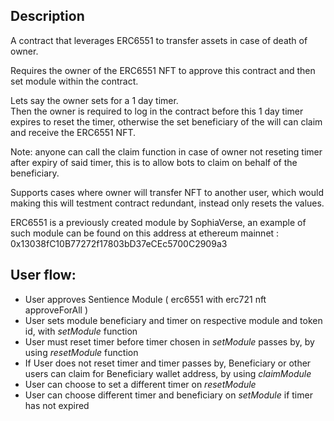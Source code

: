 ## Description
A contract that leverages ERC6551 to transfer assets in case of death of owner.

Requires the owner of the ERC6551 NFT to approve this contract and then set module within the contract.    

Lets say the owner sets for a 1 day timer.  
Then the owner is required to log in the contract before this 1 day timer expires to reset the timer, otherwise the set beneficiary of the will can claim and receive the ERC6551 NFT.

Note: anyone can call the claim function in case of owner not reseting timer after expiry of said timer, this is to allow bots to claim on behalf of the beneficiary.

Supports cases where owner will transfer NFT to another user, which would making this will testment contract redundant, instead only resets the values.

ERC6551 is a previously created module by SophiaVerse, an example of such module can be found on this address at ethereum mainnet : 0x13038fC10B77272f17803bD37eCEc5700C2909a3

## User flow:

- User approves Sentience Module ( erc6551 with erc721 nft approveForAll )
- User sets module beneficiary and timer on respective module and token id, with *setModule* function
- User must reset timer before timer chosen in *setModule* passes by, by using *resetModule* function
- If User does not reset timer and timer passes by, Beneficiary or other users can claim for Beneficiary wallet address, by using *claimModule*
- User can choose to set a different timer on *resetModule*
- User can choose different timer and beneficiary on *setModule* if timer has not expired